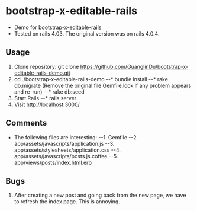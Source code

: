 bootstrap-x-editable-rails
========

* Demo for [bootstrap-x-editable-rails](https://github.com/klenis/bootstrap-x-editable-rails)
* Tested on rails 4.03. The original version was on rails 4.0.4.

Usage
-------
1. Clone repository: git clone https://github.com/GuanglinDu/bootstrap-x-editable-rails-demo.git
2. cd ./bootstrap-x-editable-rails-demo
--* bundle install
--* rake db:migrate (Remove the original file Gemfile.lock if any problem appears and re-run)
--* rake db:seed
3. Start Rails
--* rails server
4. Visit http://localhost:3000/

Comments
-------
* The following files are interesting:
--1. Gemfile
--2. app/assets/javascripts/application.js
--3. app/assets/stylesheets/application.css
--4. app/assets/javascripts/posts.js.coffee
--5. app/views/posts/index.html.erb
 
Bugs
-------
1. After creating a new post and going back from the new page, we have to refresh the index page. This is annoying.

